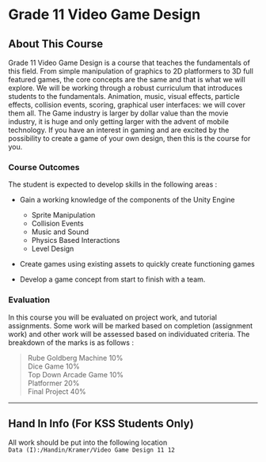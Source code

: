 # Grade 11 Video Game Design

## About This Course

Grade 11 Video Game Design is a course that teaches the fundamentals of this field. From simple manipulation of graphics to 2D platformers to 3D full featured games, the core concepts are the same and that is what we will explore. We will be working through a robust curriculum that introduces students to the fundamentals.  Animation, music, visual effects, particle effects, collision events, scoring, graphical user interfaces: we will cover them all.  The Game industry is larger by dollar value than the movie industry, it is huge and only getting larger with the advent of mobile technology. If you have an interest in gaming and are excited by the possibility to create a game of your own design, then this is the course for you. 
 
### Course Outcomes

The student is expected to develop skills in the following areas :

* Gain a working knowledge of the components of the Unity Engine
	* Sprite Manipulation
	* Collision Events
	* Music and Sound
	* Physics Based Interactions
	* Level Design
		
* Create games using existing assets to quickly create functioning games
* Develop a game concept from start to finish with a team.
	
### Evaluation

In this course you will be evaluated on project work, and tutorial assignments.  Some work will be marked based on completion (assignment work) and other work will be assessed based on individuated criteria. The breakdown of the marks is as follows :
	
> Rube Goldberg Machine 10%  
> Dice Game 10%  
> Top Down Arcade Game 10%  
> Platformer 20%  
> Final Project 40%
	
<hr>

## Hand In Info (For KSS Students Only)

All work should be put into the following location  
`Data (I):/Handin/Kramer/Video Game Design 11 12`
